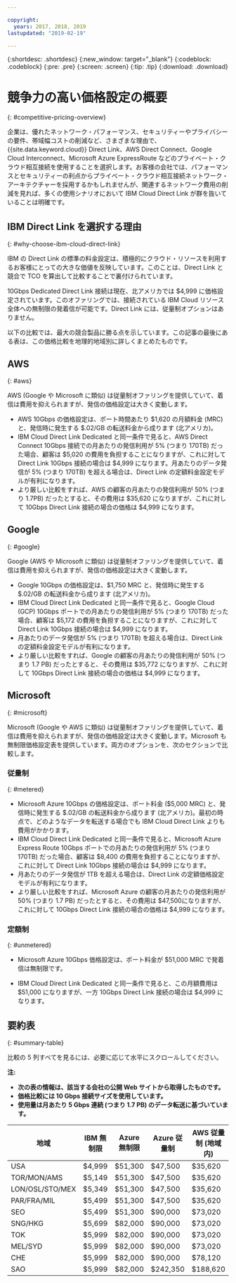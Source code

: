 ```yaml
---

copyright:
  years: 2017, 2018, 2019
lastupdated: "2019-02-19"

---
```


{:shortdesc: .shortdesc}
{:new_window: target="_blank"}
{:codeblock: .codeblock}
{:pre: .pre}
{:screen: .screen}
{:tip: .tip}
{:download: .download}

# 競争力の高い価格設定の概要
{: #competitive-pricing-overview}

企業は、優れたネットワーク・パフォーマンス、セキュリティーやプライバシーの要件、帯域幅コストの削減など、さまざまな理由で、{{site.data.keyword.cloud}} Direct Link、AWS Direct Connect、Google Cloud Interconnect、Microsoft Azure ExpressRoute などのプライベート・クラウド相互接続を使用することを選択します。お客様の会社では、パフォーマンスとセキュリティーの利点からプライベート・クラウド相互接続ネットワーク・アーキテクチャーを採用するかもしれませんが、関連するネットワーク費用の削減を見れば、多くの使用シナリオにおいて IBM Cloud Direct Link が群を抜いていることは明確です。 

## IBM Direct Link を選択する理由
{: #why-choose-ibm-cloud-direct-link}

IBM の Direct Link の標準の料金設定は、積極的にクラウド・リソースを利用するお客様にとっての大きな価値を反映しています。このことは、Direct Link と競合で TCO を算出して比較することで裏付けられています。

10Gbps Dedicated Direct Link 接続は現在、北アメリカでは $4,999 に価格設定されています。このオファリングでは、接続されている IBM Cloud リソース全体への無制限の発着信が可能です。Direct Link には、従量制オプションはありません。

以下の比較では、最大の競合製品に勝る点を示しています。この記事の最後にある表は、この価格比較を地理的地域別に詳しくまとめたものです。

## AWS
{: #aws}

AWS (Google や Microsoft に類似) は従量制オファリングを提供していて、着信は費用を抑えられますが、発信の価格設定は大きく変動します。
* AWS 10Gbps の価格設定は、ポート時間あたり $1,620 の月額料金 (MRC) と、発信時に発生する $.02/GB の転送料金から成ります (北アメリカ)。
* IBM Cloud Direct Link Dedicated と同一条件で見ると、AWS Direct Connect 10Gbps 接続での月あたりの発信利用が 5% (つまり 170TB) だった場合、顧客は $5,020 の費用を負担することになりますが、これに対して Direct Link 10Gbps 接続の場合は $4,999 になります。月あたりのデータ発信が 5% (つまり 170TB) を超える場合は、Direct Link の定額料金設定モデルが有利になります。
* より厳しい比較をすれば、AWS の顧客の月あたりの発信利用が 50% (つまり 1.7PB) だったとすると、その費用は $35,620 になりますが、これに対して 10Gbps Direct Link 接続の場合の価格は $4,999 になります。

## Google
{: #google}

Google (AWS や Microsoft に類似) は従量制オファリングを提供していて、着信は費用を抑えられますが、発信の価格設定は大きく変動します。

* Google 10Gbps の価格設定は、$1,750 MRC と、発信時に発生する $.02/GB の転送料金から成ります (北アメリカ)。
* IBM Cloud Direct Link Dedicated と同一条件で見ると、Google Cloud (GCP) 10Gbps ポートでの月あたりの発信利用が 5% (つまり 170TB) だった場合、顧客は $5,172 の費用を負担することになりますが、これに対して Direct Link 10Gbps 接続の場合は $4,999 になります。 
* 月あたりのデータ発信が 5% (つまり 170TB) を超える場合は、Direct Link の定額料金設定モデルが有利になります。
* より厳しい比較をすれば、Google の顧客の月あたりの発信利用が 50% (つまり 1.7 PB) だったとすると、その費用は $35,772 になりますが、これに対して 10Gbps Direct Link 接続の場合の価格は $4,999 になります。

## Microsoft
{: #microsoft}

Microsoft (Google や AWS に類似) は従量制オファリングを提供していて、着信は費用を抑えられますが、発信の価格設定は大きく変動します。Microsoft も無制限価格設定表を提供しています。両方のオプションを、次のセクションで比較します。

### 従量制
{: #metered}

* Microsoft Azure 10Gbps の価格設定は、ポート料金 ($5,000 MRC) と、発信時に発生する $.02/GB の転送料金から成ります (北アメリカ)。最初の時点で、どのようなデータを転送する場合でも IBM Cloud Direct Link よりも費用がかかります。
* IBM Cloud Direct Link Dedicated と同一条件で見ると、Microsoft Azure Express Route 10Gbps ポートでの月あたりの発信利用が 5% (つまり 170TB) だった場合、顧客は $8,400 の費用を負担することになりますが、これに対して Direct Link 10Gbps 接続の場合は $4,999 になります。 
* 月あたりのデータ発信が 1TB を超える場合は、Direct Link の定額価格設定モデルが有利になります。
* より厳しい比較をすれば、Microsoft Azure の顧客の月あたりの発信利用が 50% (つまり 1.7 PB) だったとすると、その費用は $47,500になりますが、これに対して 10Gbps Direct Link 接続の場合の価格は $4,999 になります。


### 定額制 
{: #unmetered}

* Microsoft Azure 10Gbps 価格設定は、ポート料金が $51,000 MRC で発着信は無制限です。

* IBM Cloud Direct Link Dedicated と同一条件で見ると、この月額費用は $51,000 になりますが、一方 10Gbps Direct Link 接続の場合は $4,999 になります。 

## 要約表
{: #summary-table}

比較の 5 列すべてを見るには、必要に応じて水平にスクロールしてください。

**注:**
* **次の表の情報は、該当する会社の公開 Web サイトから取得したものです。**
* **価格比較には 10 Gbps 接続サイズを使用しています。**
* **使用量は月あたり 5 Gbps 連続 (つまり 1.7 PB) のデータ転送に基づいています。**


| 地域 | IBM 無制限 | Azure 無制限 | Azure 従量制 | AWS 従量制 (地域内) |
|-----|-----|-----|-----|-----|
| USA | $4,999 | $51,300 | $47,500 | $35,620 |
| TOR/MON/AMS | $5,149 | $51,300 | $47,500 | $35,620 |
| LON/OSL/STO/MEX | $5,349 | $51,300 | $47,500 | $35,620 |
| PAR/FRA/MIL | $5,499 | $51,300 | $47,500 | $35,620 |
| SEO | $5,499 | $51,300 | $90,000 | $73,020 |
| SNG/HKG | $5,699 | $82,000 | $90,000 | $73,020 |
| TOK | $5,999 |$82,000 | $90,000 | $73,020 |
| MEL/SYD | $5,999 |$82,000 | $90,000 | $73,020 |
| CHE | $5,999 |$82,000 | $90,000 | $78,120 |
| SAO | $5,999 |$82,000 | $242,350 | $188,620 |


